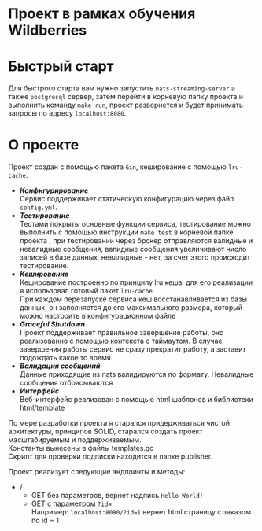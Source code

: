 # Проект в рамках обучения Wildberries
# Быстрый старт
Для быстрого старта вам нужно запустить `nats-streaming-server` а также `postgresql` сервер, затем перейти в корневую
папку проекта и выполнить команду `make run`, проект развернется
и будет принимать запросы по адресу `localhost:8080`.
# О проекте
Проект создан с помощью пакета `Gin`, кеширование с помощью `lru-cache`.
* ***Конфигурирование*** \
Сервис поддерживает статическую конфигурацию через файл `config.yml`.
* ***Тестирование*** \
Тестами покрыты основные функции сервиса, тестирование можно выполнить с помощью инструкции `make test` в корневой папке проекта 
, при тестировании через брокер отправляются валидные и невалидные сообщения, валидные сообщения увеличивают число записей в базе данных, невалидные - нет, за счет этого происходит тестирование.
* ***Кеширование*** \
Кеширование построенно по принципу lru кеша, для его реализации я использовал готовый пакет `lru-cache`. \
При каждом перезапуске сервиса кеш восстанавливается из базы данных, он заполняется до его максимального размера, который можно настроить в конфигурационном файле
* ***Graceful Shutdown*** \
Проект поддерживает правильное завершение работы, оно реализованно с помощью контекста c таймаутом. В случае завершения работы сервис не сразу прекратит работу, а заставит подождать какое то время.
* ***Валидация сообщений*** \
Данные приходящие из nats валидируются по формату. Невалидные сообщения отбрасываются
* ***Интерфейс*** \
Веб-интерфейс реализован с помощью html шаблонов и библиотеки html/template

По мере разработки проекта я старался придерживаться чистой архитектуры, принципов SOLID, старался создать проект масштабируемым и поддерживаемым.\
Константы вынесены в файлы templates.go \
Скрипт для проверки подписки находится в папке publisher.

Проект реализует следующие эндпоинты и методы:
* /
  * GET без параметров, вернет надпись `Hello World!`
  * GET с параметром `?id=` \
  Например: `localhost:8080/?id=1` вернет html страницу с заказом по id = 1 
